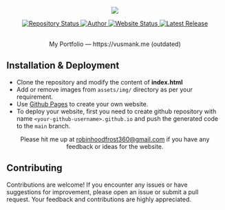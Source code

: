 <p align="center"><img src="public/Banner.png"></p>

<div align="center">
  <a href="https://vusmank.github.io/my-portfolio/">
    <img src="https://img.shields.io/badge/Repository%20Status-Maintained-dark%20green.svg" alt="Repository Status">
  </a>
  <a href="https://github.com/vUsmanK">
    <img src="https://img.shields.io/badge/Author-Muhammad%20Usman%20-blue.svg" alt="Author">
  </a>
    <a href="https://github.com/vUsmanK">
    <img src="https://img.shields.io/badge/Website%20Status-Online-dark%20green" alt="Website Status">
  </a>
  <a href="https://github.com/vUsmanK/my-portfolio">
    <img src="https://img.shields.io/badge/Latest%20Release-04%20August%202024-yellow.svg" alt="Latest Release">
  </a>
</div>
<br>

<p align="center">My Portfolio — https://vusmank.me (outdated)</p> 

## Installation & Deployment
- Clone the repository and modify the content of <b>index.html</b> 
- Add or remove images from `assets/img/` directory as per your requirement.
- Use [Github Pages](https://create-react-app.dev/docs/deployment/#github-pages) to create your own website.
- To deploy your website, first you need to create github repository with name `<your-github-username>.github.io` and push the generated code to the `main` branch.


<p align="center">Please hit me up at <a target="_blank" href="mailto:robinhoodfrost360@gmail.com">robinhoodfrost360@gmail.com</a> if you have any feedback or ideas for the website.</p>

## Contributing
Contributions are welcome! If you encounter any issues or have suggestions for improvement, please open an issue or submit a pull request. Your feedback and contributions are highly appreciated.
